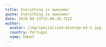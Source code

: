 ```yaml
---
title: Everything is awesome!
quote: Everything is awesome!
date: 2019-09-23T22:48:38.752Z
author:
  avatar: /img/specialized-diverge-e5-2.jpg
  country: Portugal
  name: Emmet
---
```


